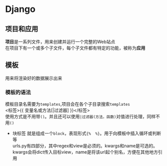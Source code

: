 # Django
## 项目和应用
**项目**是一系列文件，用来创建并运行一个完整的Web站点  
在项目下有一个或多个子文件，每个子文件都有特定的功能，被称为**应用**  
## 模板
用来将渲染好的数据展示出来  
### 模板的语法
模板目录名需要为`templates`,项目会在各个子目录搜索`templates`  
<标签>{{  变量名或方法[|过滤器]  }}</标签>  
使用方式是不用带`()`。并且还可以使用`|过滤器(方法，函数)`对值进行处理，同样不用`()`  
- 块标签
就是组成一个`block`，表现形式`{%  %}`。用于向模板中插入循环或判断等  
urls.py有四部分，其中regex和view是必须的。kwargs和name是可选的。kwargs会将dict传入目标view，name是将该url起个别名，方便在其他地方引用
